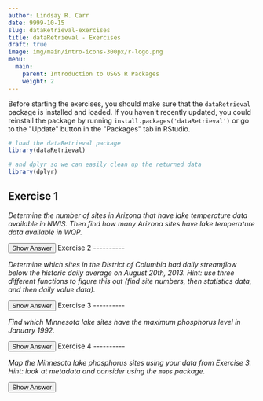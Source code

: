 ```yaml
---
author: Lindsay R. Carr
date: 9999-10-15
slug: dataRetrieval-exercises
title: dataRetrieval - Exercises
draft: true 
image: img/main/intro-icons-300px/r-logo.png
menu:
  main:
    parent: Introduction to USGS R Packages
    weight: 2
---
```

Before starting the exercises, you should make sure that the `dataRetrieval` package is installed and loaded. If you haven't recently updated, you could reinstall the package by running `install.packages('dataRetrieval')` or go to the "Update" button in the "Packages" tab in RStudio.

``` r
# load the dataRetrieval package
library(dataRetrieval)

# and dplyr so we can easily clean up the returned data
library(dplyr)
```

Exercise 1
----------

*Determine the number of sites in Arizona that have lake temperature data available in NWIS. Then find how many Arizona sites have lake temperature data available in WQP.*

<button class="ToggleButton" onclick="toggle_visibility('unnamed-chunk-1')">
Show Answer
</button>
              <div id="unnamed-chunk-1" style="display:none">

``` r
# NWIS Arizona lake temperature sites
azlaketemp_nwis <- whatNWISsites(stateCd="AZ", siteType="LK", parameterCd="00010")
nrow(azlaketemp_nwis)
```

    ## [1] 34

``` r
# WQP Arizona lake temperature sites
azlaketemp_wqp <- whatWQPsites(statecode="AZ", 
                               siteType="Lake, Reservoir, Impoundment", 
                               characteristicName="Temperature, water")
nrow(azlaketemp_wqp)
```

    ## [1] 418

</div>
Exercise 2
----------

*Determine which sites in the District of Columbia had daily streamflow below the historic daily average on August 20th, 2013. Hint: use three different functions to figure this out (find site numbers, then statistics data, and then daily value data).*

<button class="ToggleButton" onclick="toggle_visibility('unnamed-chunk-2')">
Show Answer
</button>
              <div id="unnamed-chunk-2" style="display:none">

``` r
# Find DC site numbers that have streamflow
dc_stream_sites <- whatNWISsites(stateCd = "DC", siteType="ST", parameterCd="00060")

# Get streamflow from August 20, 2013
dc_2013_q <- readNWISdv(siteNumbers=dc_stream_sites[['site_no']], parameterCd="00060",
                   startDate="2013-08-20", endDate="2013-08-20")
dc_2013_q <- renameNWISColumns(dc_2013_q)

# Vector of sites that actually have data on August 20, 2013
dc_aug20_sites <- dc_2013_q[['site_no']]

# Pull down statistics information for mean flow at those sites
mean_q <- readNWISstat(siteNumbers=dc_aug20_sites, parameterCd="00060", statType = "mean")

# Pull out just rows with August 20th historic mean flows
aug20_mean_q <- filter(mean_q, month_nu == 8, day_nu == 20)

# Compare 2013 value to historic average for each site
dc_2013_q[['Flow']] < aug20_mean_q[['mean_va']]
```

    ## [1] TRUE TRUE TRUE TRUE

</div>
Exercise 3
----------

*Find which Minnesota lake sites have the maximum phosphorus level in January 1992.*

<button class="ToggleButton" onclick="toggle_visibility('unnamed-chunk-3')">
Show Answer
</button>
              <div id="unnamed-chunk-3" style="display:none">

``` r
# Get all Jan 1992 phosphorus data from Minnesota lakes
mn_lake_phos <- readWQPdata(statecode="MN", siteType="Lake, Reservoir, Impoundment", 
                            characteristicName="Phosphorus",
                            startDate="1992-01-01", endDate="1992-01-31")

# Determine which row(s) have the maximum phosphorus
max_p_row <- which.max(mn_lake_phos[['ResultMeasureValue']])

# Extract the site numbers that correspond to the maximum phosphorus
mn_lake_phos[['MonitoringLocationIdentifier']][max_p_row]
```

    ## [1] "MNPCA-86-0252-01-213"

</div>
Exercise 4
----------

*Map the Minnesota lake phosphorus sites using your data from Exercise 3. Hint: look at metadata and consider using the `maps` package.*

<button class="ToggleButton" onclick="toggle_visibility('unnamed-chunk-4')">
Show Answer
</button>
              <div id="unnamed-chunk-4" style="display:none">

``` r
# Get longitudes and latitudes of the lake phosphorus data from Jan 1992
mn_site_info <- attr(mn_lake_phos, 'siteInfo')
mn_site_coords <- select(mn_site_info, dec_lon_va, dec_lat_va)
head(mn_site_coords)
```

    ##   dec_lon_va dec_lat_va
    ## 1  -94.10779   46.58749
    ## 2  -94.11946   46.58617
    ## 3  -94.12461   46.55317
    ## 4  -94.14380   46.53020
    ## 5  -94.15986   46.51587
    ## 6  -94.17500   46.57880

``` r
# Put the sites on a simple state map
library(maps)
map('state', 'Minnesota', col="lightblue", lwd=2)
points(mn_site_coords)
```

<img src='../static/dataRetrieval-exercises/unnamed-chunk-4-1.png'/ title='Minnesota lake phosphorus site map'/>
</div>
